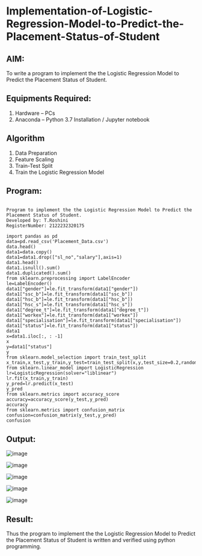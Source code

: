 # Implementation-of-Logistic-Regression-Model-to-Predict-the-Placement-Status-of-Student

## AIM:
To write a program to implement the the Logistic Regression Model to Predict the Placement Status of Student.

## Equipments Required:
1. Hardware – PCs
2. Anaconda – Python 3.7 Installation / Jupyter notebook

## Algorithm
1. Data Preparation
2. Feature Scaling
3. Train-Test Split
4. Train the Logistic Regression Model


## Program:
```

Program to implement the the Logistic Regression Model to Predict the Placement Status of Student.
Developed by: T.Roshini
RegisterNumber: 2122232320175

import pandas as pd
data=pd.read_csv('Placement_Data.csv')
data.head()
data1=data.copy()
data1=data1.drop(["sl_no","salary"],axis=1)
data1.head()
data1.isnull().sum()
data1.duplicated().sum()
from sklearn.preprocessing import LabelEncoder
le=LabelEncoder()
data1["gender"]=le.fit_transform(data1["gender"])
data1["ssc_b"]=le.fit_transform(data1["ssc_b"])
data1["hsc_b"]=le.fit_transform(data1["hsc_b"])
data1["hsc_s"]=le.fit_transform(data1["hsc_s"])
data1["degree_t"]=le.fit_transform(data1["degree_t"])
data1["workex"]=le.fit_transform(data1["workex"])
data1["specialisation"]=le.fit_transform(data1["specialisation"])
data1["status"]=le.fit_transform(data1["status"])
data1
x=data1.iloc[:, : -1]
x
y=data1["status"]
y
from sklearn.model_selection import train_test_split
x_train,x_test,y_train,y_test=train_test_split(x,y,test_size=0.2,random_state=0)
from sklearn.linear_model import LogisticRegression
lr=LogisticRegression(solver="liblinear")
lr.fit(x_train,y_train)
y_pred=lr.predict(x_test)
y_pred
from sklearn.metrics import accuracy_score
accuracy=accuracy_score(y_test,y_pred)
accuracy
from sklearn.metrics import confusion_matrix
confusion=confusion_matrix(y_test,y_pred)
confusion
```

## Output:

![image](https://github.com/user-attachments/assets/edb448ca-c2b6-4a2b-83df-b33f5e2af876)

![image](https://github.com/user-attachments/assets/34f8eba1-44cf-481b-b6f0-e86b7d671f92)

![image](https://github.com/user-attachments/assets/f753433b-8ea8-4676-acb5-307c04b7a714)

![image](https://github.com/user-attachments/assets/6e787434-1a72-4b32-bc5c-6b0c03848dbf)

![image](https://github.com/user-attachments/assets/9c27dabf-e140-4aae-a03f-6dfeb4db46b3)
## Result:
Thus the program to implement the the Logistic Regression Model to Predict the Placement Status of Student is written and verified using python programming.



